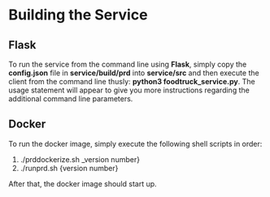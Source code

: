 # Building the Service

## Flask

To run the service from the command line using **Flask**, simply copy the **config.json** file in **service/build/prd** into **service/src** and then  execute the client from the command line thusly: **python3 foodtruck_service.py**. The usage statement will appear to give you more instructions regarding the additional command line parameters.

## Docker

To run the docker image, simply execute the following shell scripts in order:

1. ./prddockerize.sh _version number}
2. ./runprd.sh {version number}

After that, the docker image should start up.